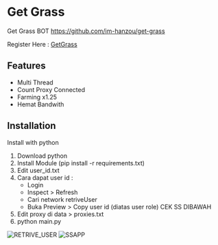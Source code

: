 
# Get Grass 
Get Grass BOT https://github.com/im-hanzou/get-grass

Register Here : [GetGrass](https://app.getgrass.io/register/?referralCode=PnmuSjrqxyxvZsk)


## Features

  - Multi Thread
  - Count Proxy Connected
  - Farming x1.25
  - Hemat Bandwith


## Installation

Install with python

1. Download python
2. Install Module (pip install -r requirements.txt)
3. Edit user_id.txt
4. Cara dapat user id : 
   - Login 
   - Inspect > Refresh
   - Cari network retriveUser
   - Buka Preview > Copy user id (diatas user role) CEK SS DIBAWAH
5. Edit proxy di data > proxies.txt 
6. python main.py




![RETRIVE_USER](https://i.ibb.co.com/7Jm9PDK/Cuplikan-layar-2024-07-28-224201.png)
![SSAPP](https://i.ibb.co.com/G5nkXXf/Cuplikan-layar-2024-07-28-224111.png)
